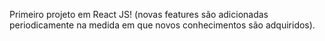 Primeiro projeto em React JS! (novas features são adicionadas periodicamente na medida em que novos conhecimentos são adquiridos).
